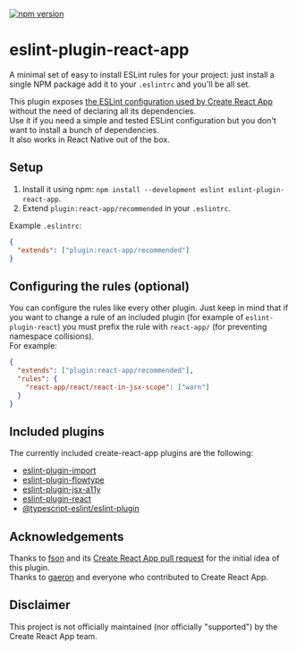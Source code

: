 [![npm version](https://badge.fury.io/js/eslint-plugin-react-app.svg)](https://badge.fury.io/js/eslint-plugin-react-app)

# eslint-plugin-react-app

A minimal set of easy to install ESLint rules for your project: just install a single NPM package add it to your `.eslintrc` and you'll be all set.  

This plugin exposes [the ESLint configuration used by Create React App](https://github.com/facebook/create-react-app/tree/master/packages/eslint-config-react-app) without the need of declaring all its dependencies.  
Use it if you need a simple and tested ESLint configuration but you don't want to install a bunch of dependencies.  
It also works in React Native out of the box.

## Setup

1. Install it using npm: `npm install --development eslint eslint-plugin-react-app`.
2. Extend `plugin:react-app/recommended` in your `.eslintrc`.

Example `.eslintrc`:

```json
{
  "extends": ["plugin:react-app/recommended"]
}
```

## Configuring the rules (optional)

You can configure the rules like every other plugin.
Just keep in mind that if you want to change a rule of an included plugin (for example of `eslint-plugin-react`) you must prefix the rule with `react-app/` (for preventing namespace collisions).  
For example:

```json
{
  "extends": ["plugin:react-app/recommended"],
  "rules": {
    "react-app/react/react-in-jsx-scope": ["warn"]
  }
}
```

## Included plugins  

The currently included create-react-app plugins are the following:

- [eslint-plugin-import](https://github.com/benmosher/eslint-plugin-import)
- [eslint-plugin-flowtype](https://github.com/gajus/eslint-plugin-flowtype)
- [eslint-plugin-jsx-a11y](https://github.com/evcohen/eslint-plugin-jsx-a11y)
- [eslint-plugin-react](https://github.com/yannickcr/eslint-plugin-react)
- [@typescript-eslint/eslint-plugin](https://github.com/typescript-eslint/typescript-eslint)

## Acknowledgements

Thanks to [fson](https://github.com/fson) and its [Create React App pull request](https://github.com/facebookincubator/create-react-app/pull/993) for the initial idea of this plugin.  
Thanks to [gaeron](https://github.com/gaearon) and everyone who contributed to Create React App.

## Disclaimer

This project is not officially maintained (nor officially "supported") by the Create React App team.
